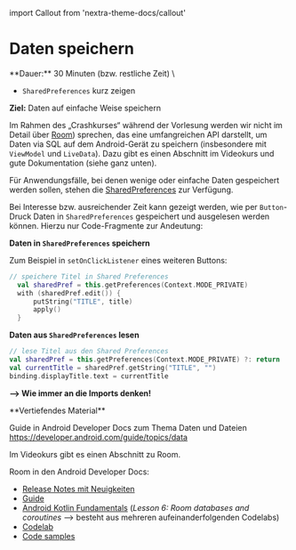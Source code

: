 import Callout from 'nextra-theme-docs/callout'

# Daten speichern

<Callout>
  **Dauer:** 30 Minuten (bzw. restliche Zeit) \

  - `SharedPreferences` kurz zeigen

  **Ziel:** Daten auf einfache Weise speichern
</Callout>

Im Rahmen des „Crashkurses“ während der Vorlesung
werden wir nicht im Detail über [Room](https://developer.android.com/training/data-storage/room)) sprechen, das eine
umfangreichen API darstellt, um Daten via SQL auf dem
Android-Gerät zu speichern (insbesondere mit `ViewModel` und 
`LiveData`). Dazu gibt es einen Abschnitt im Videokurs und 
gute Dokumentation (siehe ganz unten).

Für Anwendungsfälle, bei denen wenige oder einfache Daten 
gespeichert werden sollen, stehen die [SharedPreferences](https://developer.android.com/training/data-storage/shared-preferences)
zur Verfügung.

Bei Interesse bzw. ausreichender Zeit kann gezeigt werden,
wie per `Button`-Druck Daten in `SharedPreferences` gespeichert
und ausgelesen werden können. Hierzu nur Code-Fragmente zur
Andeutung:

**Daten in `SharedPreferences` speichern**

Zum Beispiel in `setOnClickListener` eines weiteren Buttons:

```kotlin
// speichere Titel in Shared Preferences
  val sharedPref = this.getPreferences(Context.MODE_PRIVATE)
  with (sharedPref.edit()) {
      putString("TITLE", title)
      apply()
  }
```

**Daten aus `SharedPreferences` lesen**

```kotlin
// lese Titel aus den Shared Preferences
val sharedPref = this.getPreferences(Context.MODE_PRIVATE) ?: return
val currentTitle = sharedPref.getString("TITLE", "")
binding.displayTitle.text = currentTitle
```

**&xrarr; Wie immer an die Imports denken!**

<Callout type="warning">
**Vertiefendes Material**

Guide in Android Developer Docs zum Thema Daten und Dateien
https://developer.android.com/guide/topics/data

Im Videokurs gibt es einen Abschnitt zu Room.

Room in den Android Developer Docs:
- [Release Notes mit Neuigkeiten](https://developer.android.com/jetpack/androidx/releases/room)
- [Guide](https://developer.android.com/training/data-storage/room)
- [Android Kotlin Fundamentals](https://developer.android.com/courses/kotlin-android-fundamentals/overview#lesson_6_room_database_and_coroutines) (_Lesson 6: Room databases and coroutines_ &xrarr; besteht aus mehreren aufeinanderfolgenden Codelabs)
- [Codelab](https://developer.android.com/codelabs/android-room-with-a-view-kotlin#0)
- [Code samples](https://github.com/android/architecture-components-samples)
</Callout>